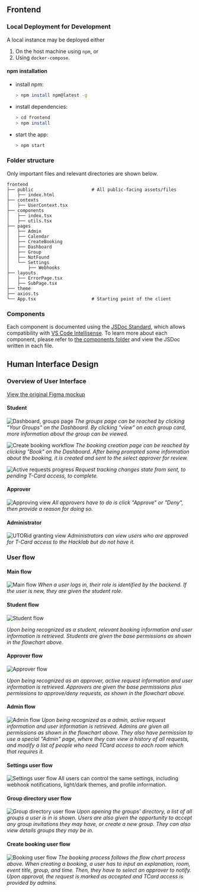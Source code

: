 ## Frontend

### Local Deployment for Development

A local instance may be deployed either

1. On the host machine using `npm`, or
2. Using `docker-compose`.

#### npm installation

- install npm:

  ```sh
  > npm install npm@latest -g
  ```

- install dependencies:

  ```sh
  > cd frontend
  > npm install
  ```

- start the app:
  ```sh
  > npm start
  ```

### Folder structure

Only important files and relevant directories are shown below.

```
frontend
├── public                      # All public-facing assets/files
│   ├── index.html
├── contexts
│   ├── UserContext.tsx
├── components
│   ├── index.tsx
│   ├── utils.tsx
├── pages
│   ├── Admin
│   ├── Calendar
│   ├── CreateBooking
│   ├── Dashboard
│   ├── Group
│   ├── NotFound
│   └── Settings
│       ├── Webhooks
├── layouts
│   ├── ErrorPage.tsx
│   ├── SubPage.tsx
├── theme
├── axios.ts
└── App.tsx                     # Starting point of the client
```

### Components

Each component is documented using the [JSDoc Standard](https://github.com/jsdoc/jsdoc), which allows compatibility with [VS Code Intellisense](https://code.visualstudio.com/docs/languages/javascript#_jsdoc-support). To learn more about each component, please refer to [the components folder](https://github.com/utmgdsc/hacklab-booking/tree/dev/backend/frontend/src/components) and view the JSDoc written in each file.

## Human Interface Design

### Overview of User Interface

[View the original Figma mockup](https://www.figma.com/file/zP24KYpLBAmSJNCloNrWdC/Hacklab?type=design&node-id=0-1)

#### Student

![Dashboard, groups page](https://i.imgur.com/C7cmECn.png)
_The groups page can be reached by clicking "Your Groups" on the Dashboard. By clicking "view" on each group card, more information about the group can be viewed._

![Create booking workflow](https://i.imgur.com/lomT76m.png)
_The booking creation page can be reached by clicking "Book" on the Dashboard. After being prompted some information about the booking, it is created and sent to the select approver for review._

![Active requests progress](https://i.imgur.com/thJW54r.png)
_Request tracking changes state from sent, to pending T-Card access, to complete._

#### Approver

![Approving view](https://i.imgur.com/s1iud4L.png)
_All approvers have to do is click "Approve" or "Deny", then provide a reason for doing so._

#### Administrator

![UTORid granting view](https://i.imgur.com/M3TphyI.png)
_Administrators can view users who are approved for T-Card access to the Hacklab but do not have it._

### User flow

#### Main flow

![Main flow](https://hackmd.io/_uploads/rJ6J-mSIh.png)
_When a user logs in, their role is identified by the backend. If the user is new, they are given the student role._

#### Student flow
![Student flow](https://hackmd.io/_uploads/SJq4rCt22.png)

_Upon being recognized as a student, relevant booking information and user information is retrieved. Students are given the base permissions as shown in the flowchart above._

#### Approver flow
![Approver flow](https://hackmd.io/_uploads/HkWWHAt23.png)

_Upon being recognized as an approver, active request information and user information is retrieved. Approvers are given the base permissions plus permissions to approve/deny requests, as shown in the flowchart above._

#### Admin flow

![Admin flow](https://i.imgur.com/uhvrSZ1.png)
_Upon being recognized as a admin, active request information and user information is retrieved. Admins are given all permissions as shown in the flowchart above. They also have permission to use a special "Admin" page, where they can view a history of all requests, and modify a list of people who need TCard access to each room which that requires it._

#### Settings user flow

![Settings user flow](https://hackmd.io/_uploads/B1yS-XHI3.png)
All users can control the same settings, including webhook notifications, light/dark themes, and profile information.

#### Group directory user flow

![Group directory user flow](https://hackmd.io/_uploads/HyftbQrL3.png)
_Upon opening the groups' directory, a list of all groups a user is in is shown. Users are also given the opportunity to accept any group invitations they may have, or create a new group. They can also view details groups they may be in._

#### Create booking user flow

![Booking user flow](https://hackmd.io/_uploads/Byhc-XBI3.png)
_The booking process follows the flow chart process above. When creating a booking, a user has to input an explanation, room, event title, group, and time. Then, they have to select an approver to notify. Upon approval, the request is marked as accepted and TCard access is provided by admins._